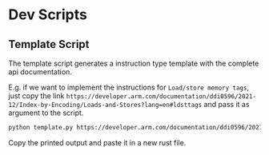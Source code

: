 
# Dev Scripts

## Template Script
The template script generates a instruction type template with the complete api documentation.

E.g. if we want to implement the instructions for `Load/store memory tags`, just copy the link 
`https://developer.arm.com/documentation/ddi0596/2021-12/Index-by-Encoding/Loads-and-Stores?lang=en#ldsttags` and pass it as argument to the script.
```bash
python template.py https://developer.arm.com/documentation/ddi0596/2021-12/Index-by-Encoding/Loads-and-Stores?lang=en#ldsttags 
```

Copy the printed output and paste it in a new rust file.